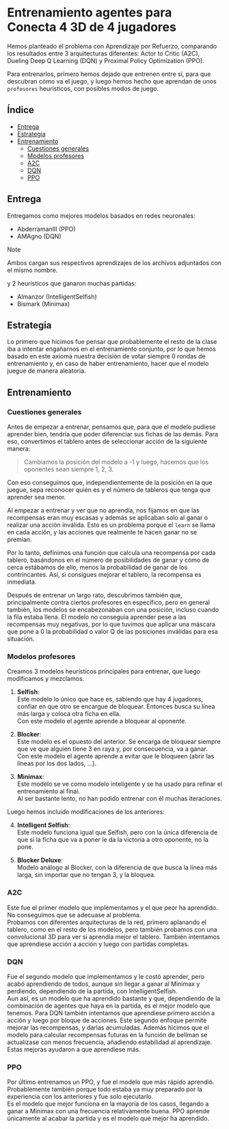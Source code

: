 # Entrenamiento agentes para Conecta 4 3D de 4 jugadores

Hemos planteado el problema con Aprendizaje por Refuerzo, comparando los resultados entre 3 arquitecturas diferentes: Actor to Critic (A2C), Dueling Deep Q Learning (DQN) y Proximal Policy Optimization (PPO).

Para entrenarlos, primero hemos dejado que entrenen entre sí, para que descubran cómo va el juego, y luego hemos hecho que aprendan de unos `profesores` heurísticos, con posibles modos de juego.

## Índice
  - [Entrega](#entrega)
  - [Estrategia](#estrategia)
  - [Entrenamiento](#entrenamiento)
    - [Cuestiones generales](#cuestiones-generales)
    - [Modelos profesores](#modelos-profesores)
    - [A2C](#a2c)
    - [DQN](#dqn)
    - [PPO](#ppo)


## Entrega
Entregamos como mejores modelos basados en redes neuronales:
- AbderramanIII (PPO)
- AMAgno (DQN)
> [!NOTE]
> Ambos cargan sus respectivos aprendizajes de los archivos adjuntados con el mismo nombre.

y 2 heurísticos que ganaron muchas partidas:
- Almanzor (IntelligentSelfish)
- Bismark (Minimax)

## Estrategia
Lo primero que hicimos fue pensar que probablemente el resto de la clase iba a intentar engañarnos en el entrenamiento conjunto, por lo que hemos basado en este axioma nuestra decisión de votar siempre 0 rondas de entrenamiento y, en caso de haber entrenamiento, hacer que el modelo juegue de manera aleatoria.

## Entrenamiento

### Cuestiones generales
Antes de empezar a entrenar, pensamos que, para que el modelo pudiese aprender bien, tendría que poder diferenciar sus fichas de las demás. Para eso, convertimos el tablero antes de seleccionar acción de la siguiente manera:
> Cambiamos la posición del modelo a -1 y luego, hacemos que los oponentes sean siempre 1, 2, 3.

Con eso conseguimos que, independientemente de la posición en la que juegue, sepa reconocer quién es y el número de tableros que tenga que aprender sea menor.

Al empezar a entrenar y ver que no aprendía, nos fijamos en que las recompensas eran muy escasas y además se aplicaban solo al ganar o realizar una acción inválida. Esto es un problema porque el `learn` se llama en cada acción, y las acciones que realmente te hacen ganar no se premian.

Por lo tanto, definimos una función que calcula una recompensa por cada tablero, basándonos en el número de posibilidades de ganar y cómo de cerca estábamos de ello, menos la probabilidad de ganar de los contrincantes. Así, si consigues mejorar el tablero, la recompensa es inmediata.

Después de entrenar un largo rato, descubrimos también que, principalmente contra ciertos profesores en específico, pero en general también, los modelos se encabezonaban con una posición, incluso cuando la fila estaba llena. El modelo no conseguía aprender pese a las recompensas muy negativas, por lo que tuvimos que aplicar una máscara que pone a 0 la probabilidad o valor Q de las posiciones inválidas para esa situación.

### Modelos profesores
Creamos 3 modelos heurísticos principales para entrenar, que luego modificamos y mezclamos.

1. **Selfish**:  
   Este modelo lo único que hace es, sabiendo que hay 4 jugadores, confiar en que otro se encargue de bloquear. Entonces busca su línea más larga y coloca otra ficha en ella.  
   Con este modelo el agente aprende a bloquear al oponente.

2. **Blocker**:  
   Este modelo es el opuesto del anterior. Se encarga de bloquear siempre que ve que alguien tiene 3 en raya y, por consecuencia, va a ganar.  
   Con este modelo el agente aprende a evitar que le bloqueen (abrir las líneas por los dos lados, ...).

3. **Minimax**:  
   Este modelo se ve como modelo inteligente y se ha usado para refinar el entrenamiento al final.  
   Al ser bastante lento, no han podido entrenar con él muchas iteraciones.

Luego hemos incluido modificaciones de los anteriores:

4. **Intelligent Selfish**:  
    Este modelo funciona igual que Selfish, pero con la única diferencia de que si la ficha que va a poner le da la victoria a otro oponente, no la pone.

5. **Blocker Deluxe**:  
    Modelo análogo al Blocker, con la diferencia de que busca la línea más larga, sin importar que no tengan 3, y la bloquea.

### A2C
Este fue el primer modelo que implementamos y el que peor ha aprendido. No conseguimos que se adecuase al problema.  
Probamos con diferentes arquitecturas de la red, primero aplanando el tablero, como en el resto de los modelos, pero también probamos con una convolucional 3D para ver si aprendía mejor el tablero.
También intentamos que aprendiese acción a acción y luego con partidas completas.

### DQN
Fue el segundo modelo que implementamos y le costó aprender, pero acabó aprendiendo de todos, aunque sin llegar a ganar al Minimax y perdiendo, dependiendo de la partida, con IntelligentSelfish.  
Aun así, es un modelo que ha aprendido bastante y que, dependiendo de la combinación de agentes que haya en la partida, es el mejor modelo que tenemos.
Para DQN también intentamos que aprendiese primero acción a acción y luego por bloque de acciones. Este segundo enfoque permite mejorar las recompensas, y darlas acumuladas. Además hicimos que el modelo para calcular recompensas futuras en la función de bellman se actualizase con menos frecuencia, añadiendo estabilidad al aprendizaje. Estas mejoras ayudaron a que aprendiese más. 

### PPO
Por último entrenamos un PPO, y fue el modelo que más rápido aprendió. Probablemente también porque todo estaba ya muy preparado por la experiencia con los anteriores y fue solo ejecutarlo.  
Es el modelo que mejor funciona en la mayoría de los casos, llegando a ganar a Minimax con una frecuencia relativamente buena.
PPO aprende únicamente al acabar la partida y es el modelo que mejor ha aprendido.